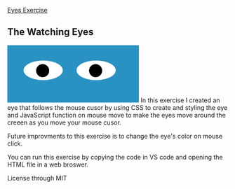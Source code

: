 <a href="https://github.com/TennWilliams/Eyes"> Eyes Exercise </a>
## The Watching Eyes
<img src="eye.jpg" width="300">
In this exercise I created an eye that follows the mouse cusor by using CSS to create and styling the eye and JavaScript function on mouse move to make the eyes move around the creeen as you move your mouse cusor.  

Future improvments to this exercise is to change the eye's color on mouse click.

You can run this exercise by copying the code in VS code and opening the HTML file in a web broswer.

License through MIT
